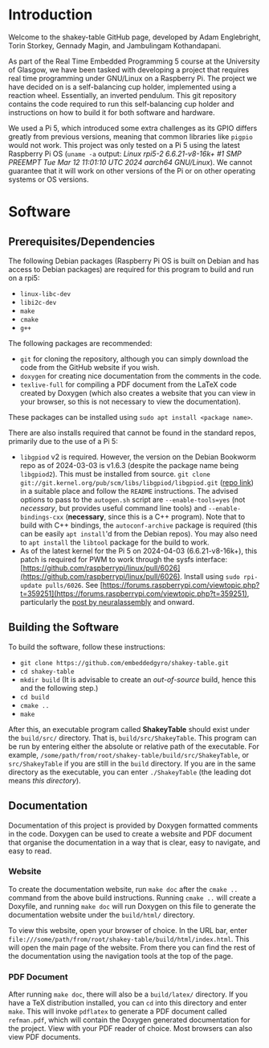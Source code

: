 # Introduction
Welcome to the shakey-table GitHub page, developed by Adam Englebright, Torin Storkey, Gennady Magin, and Jambulingam Kothandapani.

As part of the Real Time Embedded Programming 5 course at the University of Glasgow,
we have been tasked with developing a project that requires real time programming under GNU/Linux on a Raspberry Pi.
The project we have decided on is a self-balancing cup holder, implemented using a reaction wheel.
Essentially, an inverted pendulum. This git repository contains the code required to run this
self-balancing cup holder and instructions on how to build it for both software and hardware.

We used a Pi 5, which introduced some extra challenges as its GPIO differs greatly from
previous versions, meaning that common libraries like `pigpio` would not work.
This project was only tested on a Pi 5 using the latest Raspberry Pi OS
(`uname -a` output: *Linux rpi5-2 6.6.21-v8-16k+ #1 SMP PREEMPT Tue Mar 12 11:01:10 UTC 2024 aarch64 GNU/Linux*).
We cannot guarantee that it will work on other versions of the Pi or on other operating systems
or OS versions.

# Software
## Prerequisites/Dependencies
The following Debian packages (Raspberry Pi OS is built on Debian and has access to Debian packages) are required for this program to build and run on a rpi5:
* `linux-libc-dev`
* `libi2c-dev`
* `make`
* `cmake`
* `g++`

The following packages are recommended:
* `git` for cloning the repository, although you can simply download the code from the GitHub website if you wish.
* `doxygen` for creating nice documentation from the comments in the code.
* `texlive-full` for compiling a PDF document from the LaTeX code created by Doxygen (which also creates a website that you can view in your browser,
so this is not necessary to view the documentation).

These packages can be installed using `sudo apt install <package name>`.

There are also installs required that cannot be found in the standard repos, primarily due to the use of a Pi 5:
* `libgpiod` v2 is required. However, the version on the Debian Bookworm repo as of 2024-03-03 is v1.6.3 (despite the package name being `libgpiod2`).
This must be installed from source. `git clone git://git.kernel.org/pub/scm/libs/libgpiod/libgpiod.git`
([repo link](https://git.kernel.org/pub/scm/libs/libgpiod/libgpiod.git/)) in a suitable place and follow the `README` instructions.
The advised options to pass to the `autogen.sh` script are `--enable-tools=yes` (not *necessary*, but provides useful command line tools)
and `--enable-bindings-cxx` (**necessary**, since this is a C++ program). Note that to build with C++ bindings, the `autoconf-archive` package is required
(this can be easily `apt install`'d from the Debian repos). You may also need to `apt install` the `libtool` package for the build to work.
* As of the latest kernel for the Pi 5 on 2024-04-03 (6.6.21-v8-16k+), this patch is required for PWM to work through the sysfs interface:
[https://github.com/raspberrypi/linux/pull/6026](https://github.com/raspberrypi/linux/pull/6026). Install using `sudo rpi-update pulls/6026`.
See [https://forums.raspberrypi.com/viewtopic.php?t=359251](https://forums.raspberrypi.com/viewtopic.php?t=359251),
particularly the [post by neuralassembly](https://forums.raspberrypi.com/viewtopic.php?p=2202349#p2202349) and onward.

## Building the Software
To build the software, follow these instructions:
* `git clone https://github.com/embeddedgyro/shakey-table.git`
* `cd shakey-table`
* `mkdir build` (It is advisable to create an *out-of-source* build, hence this and the following step.)
* `cd build`
* `cmake ..`
* `make`

After this, an executable program called **ShakeyTable** should exist under the `build/src/` directory.
That is, `build/src/ShakeyTable`. This program can be run by entering either the absolute or relative
path of the executable. For example, `/some/path/from/root/shakey-table/build/src/ShakeyTable`, or
`src/ShakeyTable` if you are still in the `build` directory. If you are in the same directory as the
executable, you can enter `./ShakeyTable` (the leading dot means *this directory*).

## Documentation
Documentation of this project is provided by Doxygen formatted comments in the code.
Doxygen can be used to create a website and PDF document that organise the documentation
in a way that is clear, easy to navigate, and easy to read.

### Website
To create the documentation website, run `make doc` after the `cmake ..` command from the above build instructions.
Running `cmake ..` will create a Doxyfile, and running `make doc` will run Doxygen on this file to generate
the documentation website under the `build/html/` directory.

To view this website, open your browser of choice.
In the URL bar, enter `file:///some/path/from/root/shakey-table/build/html/index.html`. This will open the
main page of the website. From there you can find the rest of the documentation using the navigation
tools at the top of the page.

### PDF Document
After running `make doc`, there will also be a `build/latex/` directory. If you have a TeX distribution
installed, you can `cd` into this directory and enter `make`. This will invoke `pdflatex` to generate
a PDF document called `refman.pdf`, which will contain the Doxygen generated documentation for the project.
View with your PDF reader of choice. Most browsers can also view PDF documents.
